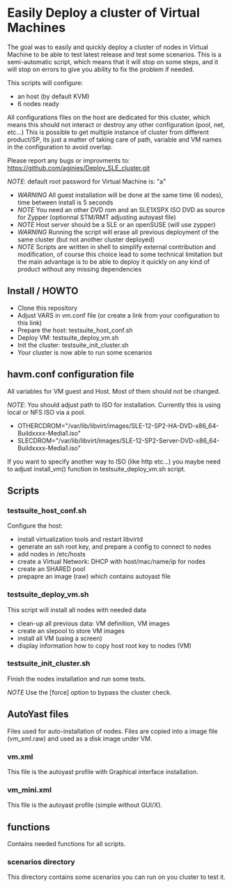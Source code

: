 # Easily Deploy a cluster of Virtual Machines

The goal was to easily and quickly deploy a cluster of nodes in Virtual
Machine to be able to test latest release and test some scenarios.
This is a semi-automatic script, which means that it will stop on some steps, and it will stop on errors to give
you ability to fix the problem if needed.

This scripts will configure:
* an host (by default KVM)
* 6 nodes ready

All configurations files on the host are dedicated for this cluster, which means
this should not interact or destroy any other configuration (pool, net, etc...)
This is possible to get multiple instance of cluster from different product/SP, its just 
a matter of taking care of path, variable and VM names in the configuration to avoid overlap.

Please report any bugs or improvments to:
https://github.com/aginies/Deploy_SLE_cluster.git

*NOTE*: default root password for Virtual Machine is: "a"

* *WARNING* All guest installation will be done at the same time (6 nodes), time between install is 5 seconds
* *NOTE* You need an other DVD rom and an SLE1XSPX ISO DVD as source for Zypper (optionnal STM/RMT adjusting autoyast file)
* *NOTE* Host server should be a SLE or an openSUSE (will use zypper)
* *WARNING* Running the script will erase all previous deployment of the same cluster (but not another cluster deployed)
* *NOTE* Scripts are written in shell to simplify external contribution and modification, of course this choice lead to some technical limitation but the main advantage is to be able to deploy it quickly on any kind of product without any missing dependencies

## Install / HOWTO

* Clone this repository
* Adjust VARS in vm.conf file (or create a link from your configuration to this link)
* Prepare the host: testsuite_host_conf.sh
* Deploy VM: testsuite_deploy_vm.sh
* Init the cluster: testsuite_init_cluster.sh
* Your cluster is now able to run some scenarios

## havm.conf configuration file
All variables for VM guest and Host. Most of them should not be changed.

*NOTE*:
You should adjust path to ISO for installation. Currently this is using local or NFS ISO via a pool.
* OTHERCDROM="/var/lib/libvirt/images/SLE-12-SP2-HA-DVD-x86_64-Buildxxxx-Media1.iso"
* SLECDROM="/var/lib/libvirt/images/SLE-12-SP2-Server-DVD-x86_64-Buildxxxx-Media1.iso"

If you want to specify another way to ISO (like http etc...) you maybe need to adjust
install_vm() function in testsuite_deploy_vm.sh script.

## Scripts

### testsuite_host_conf.sh
Configure the host:
* install virtualization tools and restart libvirtd
* generate an ssh root key, and prepare a config to connect to nodes
* add nodes in /etc/hosts
* create a Virtual Network: DHCP with host/mac/name/ip for nodes
* create an SHARED pool
* prepapre an image (raw) which contains autoyast file

### testsuite_deploy_vm.sh
This script will install all nodes with needed data
* clean-up all previous data: VM definition, VM images
* create an slepool to store VM images
* install all VM (using a screen)
* display information how to copy host root key to nodes (VM)

### testsuite_init_cluster.sh
Finish the nodes installation and run some tests.

*NOTE* Use the [force] option to bypass the cluster check.


## AutoYast files

Files used for auto-installation of nodes. Files are copied into
a image file (vm_xml.raw) and used as a disk image under VM.

### vm.xml
This file is the autoyast profile with Graphical interface installation.

### vm_mini.xml
This file is the autoyast profile (simple without GUI/X).

## functions
Contains needed functions for all scripts.


### scenarios directory
This directory contains some scenarios you can run on you cluster to test it.
